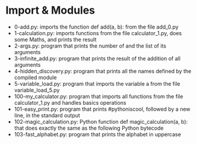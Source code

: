 # Import & Modules

- 0-add.py: imports the function def add(a, b): from the file add_0.py
- 1-calculation.py: imports functions from the file calculator_1.py, does some Maths, and prints the result
- 2-args.py: program that prints the number of and the list of its arguments
- 3-infinite_add.py: program that prints the result of the addition of all arguments
- 4-hidden_discovery.py: program that prints all the names defined by the compiled module
- 5-variable_load.py: program that imports the variable a from the file variable_load_5.py
- 100-my_calculator.py: program that imports all functions from the file calculator_1.py and handles basics operations
- 101-easy_print.py: program that prints #pythoniscool, followed by a new line, in the standard output
- 102-magic_calculation.py: Python function def magic_calculation(a, b): that does exactly the same as the following Python bytecode
- 103-fast_alphabet.py: program that prints the alphabet in uppercase

